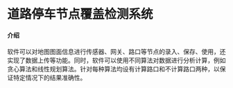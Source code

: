 # 道路停车节点覆盖检测系统

#### 介绍
软件可以对地图图面信息进行传感器、网关、路口等节点的录入、保存、使用，还实现了数据上传等功能。同时，软件可以使用不同算法对数据进行分析计算，例如贪心算法和线性规划算法。针对每种算法均设有计算路口和不计算路口两种，以保证特定情况下的结果准确性。



